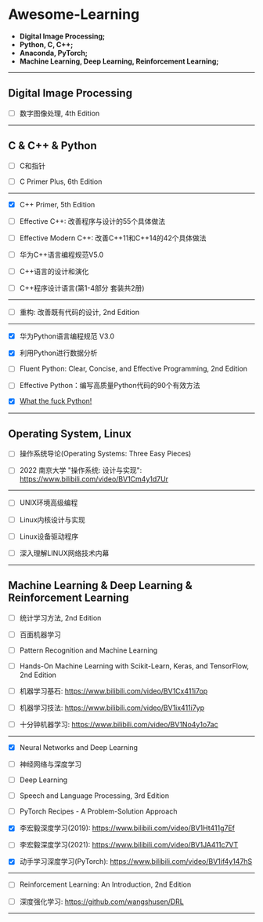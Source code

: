 

# Awesome-Learning



 - **Digital Image Processing;**
 - **Python, C, C++;**
 - **Anaconda, PyTorch;**
 - **Machine Learning, Deep Learning, Reinforcement Learning;**




------



## Digital Image Processing



- [ ] 数字图像处理, 4th Edition



------



## C & C++ & Python



- [ ] C和指针
- [ ] C Primer Plus, 6th Edition



------



- [x] C++ Primer, 5th Edition

- [ ] Effective C++: 改善程序与设计的55个具体做法
- [ ] Effective Modern C++: 改善C++11和C++14的42个具体做法
- [ ] 华为C++语言编程规范V5.0
- [ ] C++语言的设计和演化
- [ ] C++程序设计语言(第1-4部分 套装共2册)



------



- [ ] 重构: 改善既有代码的设计, 2nd Edition



------



- [x] 华为Python语言编程规范 V3.0

- [x] 利用Python进行数据分析
- [ ] Fluent Python: Clear, Concise, and Effective Programming, 2nd Edition
- [ ] Effective Python：编写高质量Python代码的90个有效方法
- [x] [What the fuck Python! ](https://github.com/robertparley/wtfpython-cn)



------



## Operating System, Linux



- [ ] 操作系统导论(Operating Systems: Three Easy Pieces)



- [ ] 2022 南京大学 "操作系统: 设计与实现": https://www.bilibili.com/video/BV1Cm4y1d7Ur



------



- [ ] UNIX环境高级编程

- [ ] Linux内核设计与实现

- [ ] Linux设备驱动程序
- [ ] 深入理解LINUX网络技术内幕



------



## Machine Learning & Deep Learning & Reinforcement Learning



- [ ] 统计学习方法, 2nd Edition
- [ ] 百面机器学习
- [ ] Pattern Recognition and Machine Learning
- [ ] Hands-On Machine Learning with Scikit-Learn, Keras, and TensorFlow, 2nd Edition



- [ ] 机器学习基石: https://www.bilibili.com/video/BV1Cx411i7op
- [ ] 机器学习技法: https://www.bilibili.com/video/BV1ix411i7yp
- [ ] 十分钟机器学习:  https://www.bilibili.com/video/BV1No4y1o7ac



------



- [x] Neural Networks and Deep Learning

- [ ] 神经网络与深度学习
- [ ] Deep Learning
- [ ] Speech and Language Processing, 3rd Edition
- [ ] PyTorch Recipes - A Problem-Solution Approach



- [x] 李宏毅深度学习(2019):  https://www.bilibili.com/video/BV1Ht411g7Ef
- [ ] 李宏毅深度学习(2021): https://www.bilibili.com/video/BV1JA411c7VT
- [x] 动手学习深度学习(PyTorch): https://www.bilibili.com/video/BV1if4y147hS 



------



- [ ] Reinforcement Learning: An Introduction, 2nd Edition



- [ ] 深度强化学习: https://github.com/wangshusen/DRL



------

